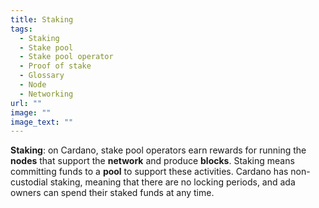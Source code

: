 ```yaml
---
title: Staking
tags:
  - Staking
  - Stake pool
  - Stake pool operator
  - Proof of stake
  - Glossary
  - Node
  - Networking
url: ""
image: ""
image_text: ""
---
```


**Staking**: on Cardano, stake pool operators earn rewards for running the **nodes** that support the **network** and produce **blocks**. Staking means committing funds to a **pool** to support these activities. Cardano has non-custodial staking, meaning that there are no locking periods, and ada owners can spend their staked funds at any time.
